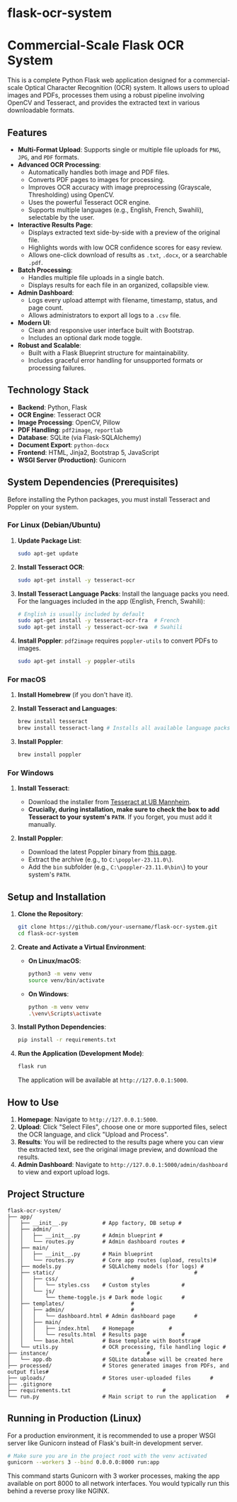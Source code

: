 # flask-ocr-system
# Commercial-Scale Flask OCR System

This is a complete Python Flask web application designed for a commercial-scale Optical Character Recognition (OCR) system. It allows users to upload images and PDFs, processes them using a robust pipeline involving OpenCV and Tesseract, and provides the extracted text in various downloadable formats.

## Features

-   **Multi-Format Upload**: Supports single or multiple file uploads for `PNG`, `JPG`, and `PDF` formats.
-   **Advanced OCR Processing**:
    -   Automatically handles both image and PDF files.
    -   Converts PDF pages to images for processing.
    -   Improves OCR accuracy with image preprocessing (Grayscale, Thresholding) using OpenCV.
    -   Uses the powerful Tesseract OCR engine.
    -   Supports multiple languages (e.g., English, French, Swahili), selectable by the user.
-   **Interactive Results Page**:
    -   Displays extracted text side-by-side with a preview of the original file.
    -   Highlights words with low OCR confidence scores for easy review.
    -   Allows one-click download of results as `.txt`, `.docx`, or a searchable `.pdf`.
-   **Batch Processing**:
    -   Handles multiple file uploads in a single batch.
    -   Displays results for each file in an organized, collapsible view.
-   **Admin Dashboard**:
    -   Logs every upload attempt with filename, timestamp, status, and page count.
    -   Allows administrators to export all logs to a `.csv` file.
-   **Modern UI**:
    -   Clean and responsive user interface built with Bootstrap.
    -   Includes an optional dark mode toggle.
-   **Robust and Scalable**:
    -   Built with a Flask Blueprint structure for maintainability.
    -   Includes graceful error handling for unsupported formats or processing failures.

## Technology Stack

-   **Backend**: Python, Flask
-   **OCR Engine**: Tesseract OCR
-   **Image Processing**: OpenCV, Pillow
-   **PDF Handling**: `pdf2image`, `reportlab`
-   **Database**: SQLite (via Flask-SQLAlchemy)
-   **Document Export**: `python-docx`
-   **Frontend**: HTML, Jinja2, Bootstrap 5, JavaScript
-   **WSGI Server (Production)**: Gunicorn

## System Dependencies (Prerequisites)

Before installing the Python packages, you must install Tesseract and Poppler on your system.

### For Linux (Debian/Ubuntu)

1.  **Update Package List**:
    ```bash
    sudo apt-get update
    ```

2.  **Install Tesseract OCR**:
    ```bash
    sudo apt-get install -y tesseract-ocr
    ```

3.  **Install Tesseract Language Packs**:
    Install the language packs you need. For the languages included in the app (English, French, Swahili):
    ```bash
    # English is usually included by default
    sudo apt-get install -y tesseract-ocr-fra  # French
    sudo apt-get install -y tesseract-ocr-swa  # Swahili
    ```

4.  **Install Poppler**:
    `pdf2image` requires `poppler-utils` to convert PDFs to images.
    ```bash
    sudo apt-get install -y poppler-utils
    ```

### For macOS

1.  **Install Homebrew** (if you don't have it).

2.  **Install Tesseract and Languages**:
    ```bash
    brew install tesseract
    brew install tesseract-lang # Installs all available language packs
    ```

3.  **Install Poppler**:
    ```bash
    brew install poppler
    ```

### For Windows

1.  **Install Tesseract**:
    -   Download the installer from [Tesseract at UB Mannheim](https://github.com/UB-Mannheim/tesseract/wiki).
    -   **Crucially, during installation, make sure to check the box to add Tesseract to your system's `PATH`**. If you forget, you must add it manually.

2.  **Install Poppler**:
    -   Download the latest Poppler binary from [this page](https://github.com/oschwartz10612/poppler-windows/releases/).
    -   Extract the archive (e.g., to `C:\poppler-23.11.0\`).
    -   Add the `bin` subfolder (e.g., `C:\poppler-23.11.0\bin\`) to your system's `PATH`.

## Setup and Installation

1.  **Clone the Repository**:
    ```bash
    git clone https://github.com/your-username/flask-ocr-system.git
    cd flask-ocr-system
    ```

2.  **Create and Activate a Virtual Environment**:

    -   **On Linux/macOS**:
        ```bash
        python3 -m venv venv
        source venv/bin/activate
        ```
    -   **On Windows**:
        ```bash
        python -m venv venv
        .\venv\Scripts\activate
        ```

3.  **Install Python Dependencies**:
    ```bash
    pip install -r requirements.txt
    ```

4.  **Run the Application (Development Mode)**:
    ```bash
    flask run
    ```
    The application will be available at `http://127.0.0.1:5000`.

## How to Use

1.  **Homepage**: Navigate to `http://127.0.0.1:5000`.
2.  **Upload**: Click "Select Files", choose one or more supported files, select the OCR language, and click "Upload and Process".
3.  **Results**: You will be redirected to the results page where you can view the extracted text, see the original image preview, and download the results.
4.  **Admin Dashboard**: Navigate to `http://127.0.0.1:5000/admin/dashboard` to view and export upload logs.

## Project Structure

```
flask-ocr-system/
├── app/
│   ├── __init__.py           # App factory, DB setup #
│   ├── admin/
│   │   ├── __init__.py       # Admin blueprint #
│   │   └── routes.py         # Admin dashboard routes #
│   ├── main/
│   │   ├── __init__.py       # Main blueprint
│   │   └── routes.py         # Core app routes (upload, results)#
│   ├── models.py             # SQLAlchemy models (for logs) #
│   ├── static/                                            #
│   │   ├── css/					   #
│   │   │   └── styles.css    # Custom styles		   #
│   │   └── js/						   #
│   │       └── theme-toggle.js # Dark mode logic	   #
│   ├── templates/					   #
│   │   ├── admin/					   #
│   │   │   └── dashboard.html # Admin dashboard page      #
│   │   ├── main/					   #
│   │   │   ├── index.html    # Homepage		   #
│   │   │   └── results.html  # Results page		   #
│   │   └── base.html         # Base template with Bootstrap#
│   └── utils.py              # OCR processing, file handling logic #
├── instance/							    #						
│   └── app.db                # SQLite database will be created here
├── processed/                # Stores generated images from PDFs, and output files#
├── uploads/                  # Stores user-uploaded files 	    #
├── .gitignore
├── requirements.txt						     #
└── run.py                    # Main script to run the application   #
```

## Running in Production (Linux)

For a production environment, it is recommended to use a proper WSGI server like Gunicorn instead of Flask's built-in development server.

```bash
# Make sure you are in the project root with the venv activated
gunicorn --workers 3 --bind 0.0.0.0:8000 run:app
```

This command starts Gunicorn with 3 worker processes, making the app available on port 8000 to all network interfaces. You would typically run this behind a reverse proxy like NGINX.
